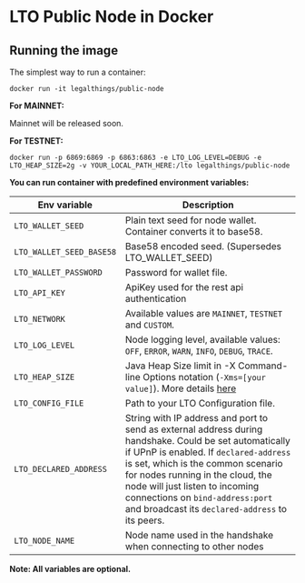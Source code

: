 # LTO Public Node in Docker

## Running the image

The simplest way to run a container:
```
docker run -it legalthings/public-node
```

**For MAINNET:**
 
Mainnet will be released soon.

**For TESTNET:**
```
docker run -p 6869:6869 -p 6863:6863 -e LTO_LOG_LEVEL=DEBUG -e LTO_HEAP_SIZE=2g -v YOUR_LOCAL_PATH_HERE:/lto legalthings/public-node    
``` 

**You can run container with predefined environment variables:**

|Env variable                 |Description   |
|-----------------------------|--------------|
|`LTO_WALLET_SEED`          |Plain text seed for node wallet. Container converts it to base58.   |
|`LTO_WALLET_SEED_BASE58`   |Base58 encoded seed. (Supersedes LTO_WALLET_SEED)  |
|`LTO_WALLET_PASSWORD`      |Password for wallet file.    |
|`LTO_API_KEY`              |ApiKey used for the rest api authentication |
|`LTO_NETWORK`              |Available values are `MAINNET`, `TESTNET` and `CUSTOM`.   |
|`LTO_LOG_LEVEL`            |Node logging level, available values: `OFF`, `ERROR`, `WARN`, `INFO`, `DEBUG`, `TRACE`. |
|`LTO_HEAP_SIZE`            |Java Heap Size limit in -X Command-line Options notation (`-Xms=[your value]`). More details [here](https://docs.oracle.com/cd/E13150_01/jrockit_jvm/jrockit/jrdocs/refman/optionX.html)   |
|`LTO_CONFIG_FILE`          |Path to your LTO Configuration file.   |
|`LTO_DECLARED_ADDRESS`     |String with IP address and port to send as external address during handshake. Could be set automatically if UPnP is enabled. If `declared-address` is set, which is the common scenario for nodes running in the cloud, the node will just listen to incoming connections on `bind-address:port` and broadcast its `declared-address` to its peers.|
|`LTO_NODE_NAME`            |Node name used in the handshake when connecting to other nodes|

**Note: All variables are optional.**  
